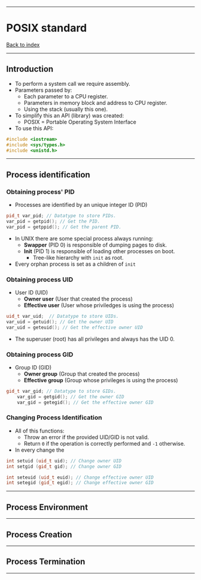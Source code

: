 
---
# POSIX standard

[Back to index](../CS/OS/README.md)

---
## Introduction
- To perform a system call we require assembly.
- Parameters passed by:
	- Each parameter to a CPU register.
	- Parameters in memory block and address to CPU register.
	- Using the stack (usually this one).
- To simplify this an API (library) was created:
	- POSIX = Portable Operating System Interface
- To use this API:
```Cpp
#include <iostream>
#include <sys/types.h>
#include <unistd.h>
```
---
## Process identification
### Obtaining process' PID
- Processes are identified by an unique integer ID (PID)
```cpp
pid_t var_pid; // Datatype to store PIDs.
var_pid = getpid(); // Get the PID.
var_pid = getppid(); // Get the parent PID.
```
- In UNIX there are some special process always running:
	- **Swapper** (PID 0) is responsible of dumping pages to disk.
	- **Init** (PID 1) is responsible of loading other processes on boot.
		- Tree-like hierarchy with `init` as root.
- Every orphan process is set as a children of `init`
### Obtaining process UID
- User ID (UID)
	- **Owner user** (User that created the process)
	- **Effective user** (User whose priviledges is using the process)
```cpp
uid_t var_uid;  // Datatype to store UIDs.
var_uid = getuid(); // Get the owner UID
var_uid = geteuid(); // Get the effective owner UID
```
- The superuser (root) has all privileges and always has the UID 0.
### Obtaining process GID
- Group ID (GID)
	- **Owner group** (Group that created the process)
	- **Effective group** (Group whose privileges is using the process)
```cpp
gid_t var_gid; // Datatype to store GIDs.
	var_gid = getgid(); // Get the owner GID
	var_gid = getegid(); // Get the effective owner GID
```
### Changing Process Identification
- All of this functions:
	- Throw an error if the provided UID/GID is not valid.
	- Return `0` if the operation is correctly performed and `-1` otherwise.
- In every change the 
```cpp
int setuid (uid_t uid); // Change owner UID
int setgid (gid_t gid); // Change owner GID

int seteuid (uid_t euid); // Change effective owner UID
int setegid (gid_t egid); // Change effective owner GID
```

---
## Process Environment



---
## Process Creation



---
## Process Termination



---